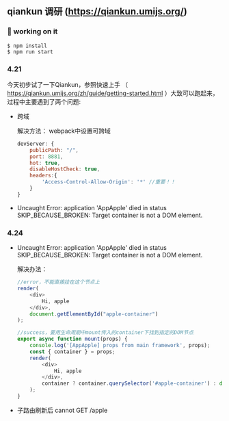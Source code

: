 ## qiankun 调研 (https://qiankun.umijs.org/) 

### 🤔 working on it

```shell
$ npm install
$ npm run start
```

### 4.21
今天初步试了一下Qiankun，参照快速上手 （ https://qiankun.umijs.org/zh/guide/getting-started.html ）大致可以跑起来，过程中主要遇到了两个问题:

- 跨域
  
    解决方法： webpack中设置可跨域
    ```javascript
    devServer: {
        publicPath: "/",
        port: 8881,
        hot: true,
        disableHostCheck: true,
        headers:{
            'Access-Control-Allow-Origin': '*' //重要！！
        }
    }
    ```

- Uncaught Error: application 'AppApple' died in status SKIP_BECAUSE_BROKEN: Target container is not a DOM element.


### 4.24

- Uncaught Error: application 'AppApple' died in status SKIP_BECAUSE_BROKEN: Target container is not a DOM element.
 
    解决办法： 

    ```javascript
    //error，不能直接挂在这个节点上
    render(
        <div>
            Hi, apple
        </div>,
        document.getElementById("apple-container")
    );

    //success，要用生命周期中mount传入的container下找到指定的DOM节点
    export async function mount(props) {
        console.log('[AppApple] props from main framework', props);
        const { container } = props;
        render(
            <div>
                Hi, apple
            </div>,
            container ? container.querySelector('#apple-container') : document.querySelector('#apple-container')
        );
    }
    ```

- 子路由刷新后 cannot GET /apple
  